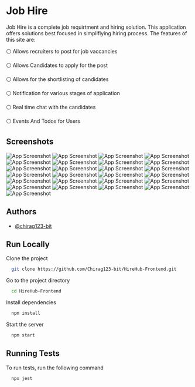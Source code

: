 # Job Hire

Job Hire is a complete job requirtment and hiring solution. This application offers solutions best focused in simpliflying hiring process. The features of this site are:

⚪ Allows recruiters to post for job vaccancies

⚪ Allows Candidates to apply for the post

⚪ Allows for the shortlisting of candidates

⚪ Notification for various stages of application

⚪ Real time chat with the candidates

⚪ Events And Todos for Users

## Screenshots

![App Screenshot](Screenshots/1.png)
![App Screenshot](Screenshots/2.png)
![App Screenshot](Screenshots/3.png)
![App Screenshot](Screenshots/4.png)
![App Screenshot](Screenshots/5.png)
![App Screenshot](Screenshots/6.png)
![App Screenshot](Screenshots/7.png)
![App Screenshot](Screenshots/8.png)
![App Screenshot](Screenshots/9.png)
![App Screenshot](Screenshots/10.png)
![App Screenshot](Screenshots/11.png)
![App Screenshot](Screenshots/12.png)
![App Screenshot](Screenshots/13.png)
![App Screenshot](Screenshots/14.png)
![App Screenshot](Screenshots/15.png)
![App Screenshot](Screenshots/16.png)
![App Screenshot](Screenshots/17.png)
![App Screenshot](Screenshots/18.png)
![App Screenshot](Screenshots/19.png)
![App Screenshot](Screenshots/20.png)
![App Screenshot](Screenshots/21.png)
![App Screenshot](Screenshots/22.png)
![App Screenshot](Screenshots/23.png)
![App Screenshot](Screenshots/24.png)
![App Screenshot](Screenshots/25.png)

## Authors

- [@chirag123-bit](https://www.github.com/Chirag123-bit)

## Run Locally

Clone the project

```bash
  git clone https://github.com/Chirag123-bit/HireHub-Frontend.git
```

Go to the project directory

```bash
  cd HireHub-Frontend
```

Install dependencies

```bash
  npm install
```

Start the server

```bash
  npm start
```

## Running Tests

To run tests, run the following command

```bash
  npx jest
```

